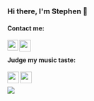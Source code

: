 ### Hi there, I'm Stephen 👋

#### Contact me:
<a href="https://www.linkedin.com/in/stephen-parinas/">
  <img align="left" width="24px" src="https://cdn2.iconfinder.com/data/icons/social-media-applications/64/social_media_applications_14-linkedin-512.png"/>
</a>
<a href="mailto:neilstephen01@gmail.com">
  <img align="left" width="26px" src="https://cdn4.iconfinder.com/data/icons/social-media-logos-6/512/112-gmail_email_mail-512.png" />
</a>
<br>

#### Judge my music taste:
<a href="https://www.last.fm/user/stvn127">
  <img align="left" width="26px" src="https://cdn3.iconfinder.com/data/icons/social-network-icon/112/lastfm-512.png" />
</a>
<a href="https://open.spotify.com/user/kfs3lqp4ixq8klhnmk8qh50sj?si=40ba84124bbd4506">
  <img align="left" width="26px" src="https://cdn2.iconfinder.com/data/icons/social-icons-33/128/Spotify-1024.png" />
</a>
<br/>
<br/>
<img src="https://github-readme-stats.vercel.app/api/top-langs?username=stephen-parinas&layout=compact&theme=rose_pine"/>

